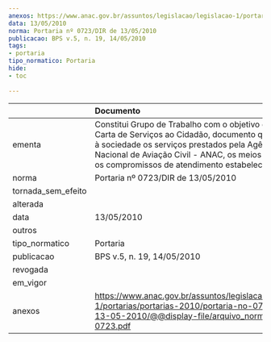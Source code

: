 ```yaml
---
anexos: https://www.anac.gov.br/assuntos/legislacao/legislacao-1/portarias/portarias-2010/portaria-no-0723-dir-de-13-05-2010/@@display-file/arquivo_norma/PA2010-0723.pdf
data: 13/05/2010
norma: Portaria nº 0723/DIR de 13/05/2010
publicacao: BPS v.5, n. 19, 14/05/2010
tags:
- portaria
tipo_normatico: Portaria
hide: 
- toc 
 
---
```


|                    | Documento                                                                                                                                                                                                                                                          |
|:-------------------|:-------------------------------------------------------------------------------------------------------------------------------------------------------------------------------------------------------------------------------------------------------------------|
| ementa             | Constitui Grupo de Trabalho com o objetivo de elaborar a Carta de Serviços ao Cidadão, documento que informará à sociedade os serviços prestados pela Agência Nacional de Aviação Civil - ANAC, os meios de acesso e os compromissos de atendimento estabelecidos. |
| norma              | Portaria nº 0723/DIR de 13/05/2010                                                                                                                                                                                                                                 |
| tornada_sem_efeito |                                                                                                                                                                                                                                                                    |
| alterada           |                                                                                                                                                                                                                                                                    |
| data               | 13/05/2010                                                                                                                                                                                                                                                         |
| outros             |                                                                                                                                                                                                                                                                    |
| tipo_normatico     | Portaria                                                                                                                                                                                                                                                           |
| publicacao         | BPS v.5, n. 19, 14/05/2010                                                                                                                                                                                                                                         |
| revogada           |                                                                                                                                                                                                                                                                    |
| em_vigor           |                                                                                                                                                                                                                                                                    |
| anexos             | https://www.anac.gov.br/assuntos/legislacao/legislacao-1/portarias/portarias-2010/portaria-no-0723-dir-de-13-05-2010/@@display-file/arquivo_norma/PA2010-0723.pdf                                                                                                  |